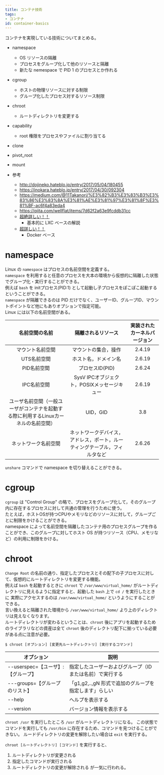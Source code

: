 ```yaml
---
title: コンテナ技術
tags:
- コンテナ
id: container-basics
---
```


コンテナを実現している技術についてまとめる。

- namespace
    - OS リソースの隔離
    - プロセスをグループ化して他のリソースと隔離
    - 新たな nemespace で PID 1 のプロセスとか作れる
- cgroup
    - ホストの物理リソースに対する制限
    - グループ化したプロセス対するリソース制限
- chroot
    - ルートディレクトリを変更する
- capability
    - root 権限をプロセスやファイルに割り当てる
- clone
- pivot_root
- mount

- 参考
    - http://dojineko.hateblo.jp/entry/2017/05/04/180455
    - https://inokara.hateblo.jp/entry/2017/04/30/092304
    - https://medium.com/@11Takanori/%E3%82%B3%E3%83%B3%E3%83%86%E3%83%8A%E3%81%AE%E3%81%97%E3%81%8F%E3%81%BF-ac6f4a83eda4
    - https://qiita.com/wellflat/items/7d62f2a63e9fcddb31cc
    - [超絶詳しい！！](https://gihyo.jp/admin/serial/01/linux_containers?start=20)
        - 基本的に LXC ベースの解説
    - [超詳しい！！](https://tech.uzabase.com/entry/2017/08/07/172411)
        - Docker ベース

# namespace

Linux の `namespace` はプロセスの名前空間を定義する。  
`namespace` を利用すると任意のプロセスを大本の環境から仮想的に隔離した状態でグループ化・実行することができる。  
例えば `bash` を initプロセス(PID:1) として起動し子プロセスをぽこぽこ起動するということができる。  
`namespace` が隔離できるのは PID だけでなく、ユーザーID、グループID、マウントポイントなど他にもありオプションで指定可能。  
Linux には以下の名前空間がある。

|名前空間の名前|隔離されるリソース|実装されたカーネルバージョン|
|:---:|:---:|:---:|
|マウント名前空間|マウントの集合，操作|2.4.19|
|UTS名前空間|ホスト名，ドメイン名|2.6.19|
|PID名前空間|プロセスID(PID)|2.6.24|
|IPC名前空間|SysV IPCオブジェクト，POSIXメッセージキュー|2.6.19|
|ユーザ名前空間（一般ユーザがコンテナを起動する際に利用するLinuxカーネルの名前空間）|UID，GID|3.8|
|ネットワーク名前空間|ネットワークデバイス，アドレス，ポート，ルーティングテーブル，フィルタなど|2.6.26|

`unshare` コマンドで namespace を切り替えることができる。

# cgroup

`cgroup` は "Control Group" の略で、プロセスをグループ化して，そのグループ内に存在するプロセスに対して共通の管理を行うために使う。  
たとえば，ホストOSが持つCPUやメモリなどのリソースに対して，グループごとに制限をかけることができる。  
namespace によって名前空間を隔離したコンテナ用のプロセスグループを作ることができ、このグループに対してホスト OS が持つリソース（CPU、メモリなど）の利用に制限をかける。

# chroot

`Change Root` の名前の通り、指定したプロセスとその配下の子プロセスに対して、仮想的にルートディレクトリを変更する機能。  
例えば `bash` を起動するときに `chroot` で `/var/www/virtual_home/` がルートディレクトリに見えるように指定すると、起動した `bash` 上で `cd /` を実行したときに 実際にアクセスするのは `/var/www/virtual_home/` というようにすることができる。  
言い換えると隔離された環境から `/var/www/virtual_home/` より上のディレクトリは見えなくなります。  
ルートディレクトリが変わるということは、`chroot` 後にアプリを起動するためのライブラリなどの資産は全て `chroot` 後のディレクトリ配下に揃っている必要がある点に注意が必要。

```
$ chroot [オプション] [変更先ルートディレクトリ] [実行するコマンド]
```

|オプション|説明|
|---|---|
|--userspec=【ユーザ】:【グループ】|指定したユーザーおよびグループ（ID または名前）で実行する|
|---groups=【グループのリスト】|「g1,g2,..,gN 形式で追加のグループを指定します」らしい|
|--help|ヘルプを表示する|
|--version|バージョン情報を表示する|

`chroot /usr` を実行したところ `/usr` がルートディレクトリになる。
この状態でコマンドを実行しても `/usr/bin` に存在するため、コマンドを見つけることができない。
ルードディレクトリの変更を解除したい場合は `exit` を実行する。

`chroot [ルートディレクトリ] [コマンド]` を実行すると、
1. ルートディレクトリが変更される
2. 指定したコマンドが実行される
3. ルートディレクトリの変更が解除される
が一気に行われる。
